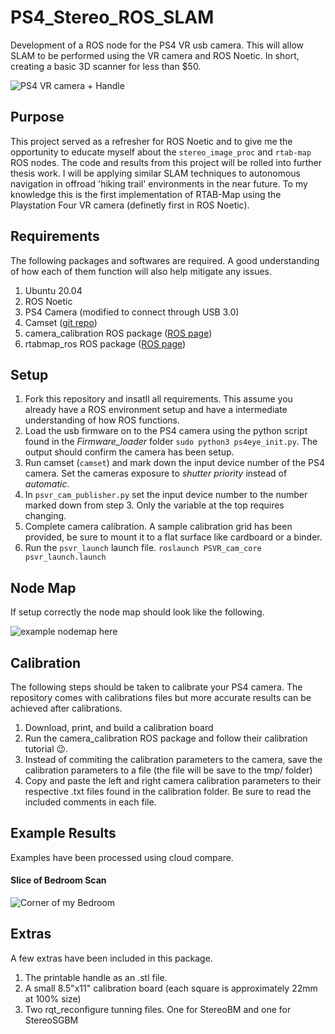 # PS4_Stereo_ROS_SLAM
Development of a ROS node for the PS4 VR usb camera. This will allow SLAM to be performed using the VR camera and ROS Noetic. In short, creating a basic 3D scanner for less than $50.

![PS4 VR camera + Handle](https://i.imgur.com/ChRJjp5.jpg)
## Purpose
This project served as a refresher for ROS Noetic and to give me the opportunity to educate myself about the `stereo_image_proc` and `rtab-map` ROS nodes. The code and results from this project will be rolled into further thesis work. I will be applying similar SLAM techniques to autonomous navigation in offroad 'hiking trail' environments in the near future. To my knowledge this is the first implementation of RTAB-Map using the Playstation Four VR camera (definetly first in ROS Noetic).
## Requirements
The following packages and softwares are required. A good understanding of how each of them function will also help mitigate any issues.

 1. Ubuntu 20.04
 2. ROS Noetic
 3. PS4 Camera (modified to connect through USB 3.0)
 4. Camset ([git repo](https://github.com/azeam/camset))
 5. camera_calibration ROS package ([ROS page](http://wiki.ros.org/camera_calibration))
 6. rtabmap_ros ROS package ([ROS page](http://wiki.ros.org/rtabmap_ros))

## Setup

 1. Fork this repository and insatll all requirements. This assume you already have a ROS environment setup and have a intermediate understanding of how ROS functions.
 2. Load the usb firmware on to the PS4 camera using the python script found in the *Firmware_loader* folder `sudo python3 ps4eye_init.py`. The output should confirm the camera has been setup.
 3. Run camset (`camset`) and mark down the input device number of the PS4 camera. Set the cameras exposure to *shutter priority* instead of *automatic*.
 4. In `psvr_cam_publisher.py` set the input device number to the number marked down from step 3. Only the variable at the top requires changing.
 5. Complete camera calibration. A sample calibration grid has been provided, be sure to mount it to a flat surface like cardboard or a binder.
 6. Run the `psvr_launch` launch file. `roslaunch PSVR_cam_core psvr_launch.launch`

## Node Map
If setup correctly the node map should look like the following.

![example nodemap here](https://i.imgur.com/3PNwTHu.png)
## Calibration
The following steps should be taken to calibrate your PS4 camera. The repository comes with calibrations files but more accurate results can be achieved after calibrations.

 1. Download, print, and build a calibration board
 2. Run the camera_calibration ROS package and follow their calibration tutorial :wink:.
 3. Instead of commiting the calibration parameters to the camera, save the calibration parameters to a file (the file will be save to the tmp/ folder)
 4. Copy and paste the left and right camera calibration parameters to their respective .txt files found in the calibration folder. Be sure to read the included comments in each file.

## Example Results
Examples have been processed using cloud compare.

#### Slice of Bedroom Scan
![Corner of my Bedroom](https://i.imgur.com/LtXSbhk.png)

## Extras
A few extras have been included in this package.

 1. The printable handle as an .stl file. 
 2. A small 8.5"x11" calibration board (each square is approximately 22mm at 100% size)
 3. Two rqt_reconfigure tunning files. One for StereoBM and one for StereoSGBM
